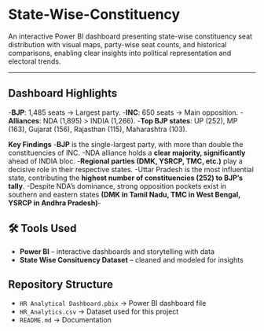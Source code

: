 # State-Wise-Constituency
An interactive Power BI dashboard presenting state-wise constituency seat distribution with visual maps, party-wise seat counts, and historical comparisons, enabling clear insights into political representation and electoral trends.

---

## Dashboard Highlights
-**BJP**: 1,485 seats → Largest party.
-**INC**: 650 seats → Main opposition.
-**Alliances**: NDA (1,895) > INDIA (1,266).
-**Top BJP states**: UP (252), MP (163), Gujarat (156), Rajasthan (115), Maharashtra (103).  

**Key Findings**
-**BJP** is the single-largest party, with more than double the constituencies of INC.
-NDA alliance holds a **clear majority, significantly** ahead of INDIA bloc.
-**Regional parties (DMK, YSRCP, TMC, etc.)** play a decisive role in their respective states.
-Uttar Pradesh is the most influential state, contributing the **highest number of constituencies (252) to BJP’s tally**.
-Despite NDA’s dominance, strong opposition pockets exist in southern and eastern states **(DMK in Tamil Nadu, TMC in West Bengal, YSRCP in Andhra Pradesh)**-  


## 🛠️ Tools Used
- **Power BI** – interactive dashboards and storytelling with data  
- **State Wise Consituency Dataset** – cleaned and modeled for insights

##  Repository Structure
- `HR Analytical Dashboard.pbix` → Power BI dashboard file  
- `HR_Analytics.csv` → Dataset used for this project  
- `README.md` → Documentation  
